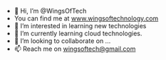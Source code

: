 - 👋 Hi, I’m @WingsOfTech
- You can find me at www.wingsoftechnology.com
- 👀 I’m interested in learning new technologies
- 🌱 I’m currently learning cloud technologies.
- 💞️ I’m looking to collaborate on ...
- 📫 Reach me on wingsoftech@gmail.com

<!---
WingsOfTech/WingsOfTech is a ✨ special ✨ repository because its `README.md` (this file) appears on your GitHub profile.
You can click the Preview link to take a look at your changes.
--->
